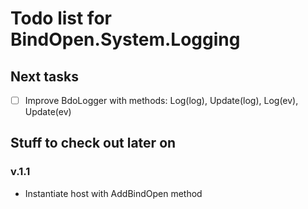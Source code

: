 Todo list for BindOpen.System.Logging
====

## Next tasks

- [ ] Improve BdoLogger with methods: Log(log), Update(log), Log(ev), Update(ev)

## Stuff to check out later on

### v.1.1

* Instantiate host with AddBindOpen method

